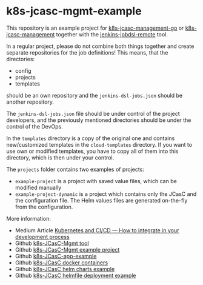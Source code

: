 # k8s-jcasc-mgmt-example

This repository is an example project for [k8s-jcasc-management-go](https://github.com/Ragin-LundF/k8s-jcasc-management-go) or [k8s-jcasc-management](https://github.com/Ragin-LundF/k8s-jcasc-management) together with the [jenkins-jobdsl-remote](https://github.com/Ragin-LundF/jenkins-jobdsl-remote) tool.

In a regular project, please do not combine both things together and create separate repositories for the job definitions!
This means, that the directories:
- config
- projects
- templates

should be an own repository and the `jenkins-dsl-jobs.json` should be another repository.

The `jenkins-dsl-jobs.json` file should be under control of the project developers, and the previously mentioned directories should be under the control of the DevOps.

In the `templates` directory is a copy of the original one and contains new/customized templates in the `cloud-templates` directory.
If you want to use own or modified templates, you have to copy all of them into this directory, which is then under your control.

The `projects` folder contains two examples of projects:

- `example-project` is a project with saved value files, which can be modified manually
- `example-project-dynamic` is a project which contains only the JCasC and the configuration file.
  The Helm values files are generated on-the-fly from the configuration.

More information:
- Medium Article [Kubernetes and CI/CD — How to integrate in your development process](https://ragin.medium.com/kubernetes-and-ci-cd-how-to-integrate-in-your-development-process-9b483b194975)
- Github [k8s-JCasC-Mgmt tool](https://github.com/Ragin-LundF/k8s-jcasc-management-go)
- Github [k8s-JCasC-Mgmt example project](https://github.com/Ragin-LundF/k8s-jcasc-mgmt-example)
- Github [k8s-JCasC-app-example](https://github.com/Ragin-LundF/k8s-jcasc-app-example)
- Github [k8s-JCasC docker containers](https://github.com/Ragin-LundF/k8s-jenkins-docker)
- Github [k8s-JCasC helm charts example](https://github.com/Ragin-LundF/k8s-jcasc-app-helm-charts)
- Github [k8s-JCasC helmfile deployment example](https://github.com/Ragin-LundF/k8s-jcasc-deploy-helmfile-example)
